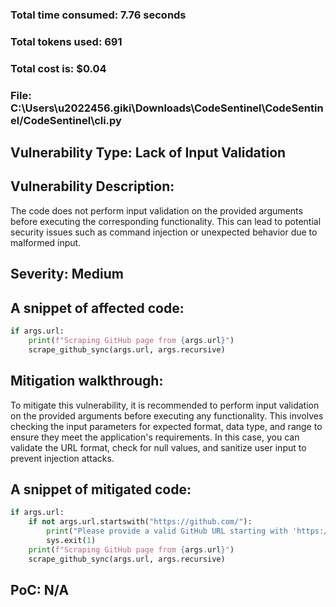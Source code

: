 ### Total time consumed: 7.76 seconds
### Total tokens used: 691
### Total cost is: $0.04
### File: C:\Users\u2022456.giki\Downloads\CodeSentinel\CodeSentinel/CodeSentinel\cli.py
## Vulnerability Type: Lack of Input Validation
## Vulnerability Description:
The code does not perform input validation on the provided arguments before executing the corresponding functionality. This can lead to potential security issues such as command injection or unexpected behavior due to malformed input.
## Severity: Medium
## A snippet of affected code:
```python
if args.url:
    print(f"Scraping GitHub page from {args.url}")
    scrape_github_sync(args.url, args.recursive)
```
## Mitigation walkthrough:
To mitigate this vulnerability, it is recommended to perform input validation on the provided arguments before executing any functionality. This involves checking the input parameters for expected format, data type, and range to ensure they meet the application's requirements. In this case, you can validate the URL format, check for null values, and sanitize user input to prevent injection attacks.
## A snippet of mitigated code:
```python
if args.url:
    if not args.url.startswith("https://github.com/"):
        print("Please provide a valid GitHub URL starting with 'https://github.com/'.")
        sys.exit(1)
    print(f"Scraping GitHub page from {args.url}")
    scrape_github_sync(args.url, args.recursive)
```
## PoC: N/A



